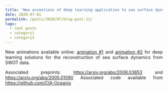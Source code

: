 ```yaml
---
title: 'New animations of deep learning application to sea surface dynamics and SWOT data'
date: 2020-07-01
permalink: /posts/2020/07/blog-post-11/
tags:
  - cool posts
  - category1
  - category2
---
```


<div style="text-align: justify"> 
  New animations available online: <a href="https://www.youtube.com/watch?v=fKIlVmeq9dk"> animation #1</a>  and <a href="https://www.youtube.com/watch?v=n3r6dXsRo9k"> animation #2</a> for deep learning solutions for the reconstruction of sea surface dynamics from SWOT data. 
  
Associated preprints: https://arxiv.org/abs/2006.03653 and https://arxiv.org/abs/2005.01090
Associated code available from https://github.com/CIA-Oceanix

